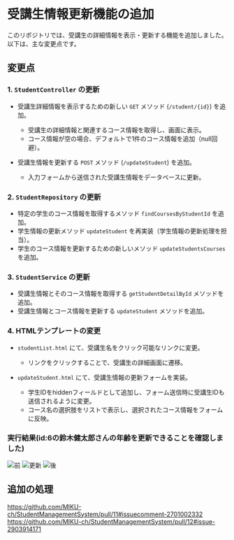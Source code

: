 # 受講生情報更新機能の追加
このリポジトリでは、受講生の詳細情報を表示・更新する機能を追加しました。以下は、主な変更点です。
## 変更点
### 1. `StudentController` の更新
- 受講生詳細情報を表示するための新しい `GET` メソッド (`/student/{id}`) を追加。
  - 受講生の詳細情報と関連するコース情報を取得し、画面に表示。
  - コース情報が空の場合、デフォルトで1件のコース情報を追加（null回避）。
  
- 受講生情報を更新する `POST` メソッド (`/updateStudent`) を追加。
  - 入力フォームから送信された受講生情報をデータベースに更新。

### 2. `StudentRepository` の更新
- 特定の学生のコース情報を取得するメソッド `findCoursesByStudentId` を追加。
- 学生情報の更新メソッド `updateStudent` を再実装（学生情報の更新処理を担当）。
- 学生のコース情報を更新するための新しいメソッド `updateStudentsCourses` を追加。

### 3. `StudentService` の更新
- 受講生情報とそのコース情報を取得する `getStudentDetailById` メソッドを追加。
- 受講生情報とコース情報を更新する `updateStudent` メソッドを追加。

### 4. HTMLテンプレートの変更
- `studentList.html` にて、受講生名をクリック可能なリンクに変更。
  - リンクをクリックすることで、受講生の詳細画面に遷移。

- `updateStudent.html` にて、受講生情報の更新フォームを実装。
  - 学生IDをhiddenフィールドとして追加し、フォーム送信時に受講生IDも送信されるように変更。
  - コース名の選択肢をリストで表示し、選択されたコース情報をフォームに反映。

### 実行結果(id:6の鈴木健太郎さんの年齢を更新できることを確認しました)
![前](https://github.com/user-attachments/assets/ad8bdb05-edae-4794-9684-97c113421630)
![更新](https://github.com/user-attachments/assets/e8f65250-95ee-4524-9004-498cab8184b6)
![後](https://github.com/user-attachments/assets/6a5d9b6a-6c16-4de3-8c68-229a16b48798)

## 追加の処理
https://github.com/MIKU-ch/StudentManagementSystem/pull/11#issuecomment-2701002332
https://github.com/MIKU-ch/StudentManagementSystem/pull/12#issue-2903914171
